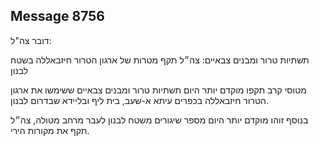 ## Message 8756

דובר צה"ל:

תשתיות טרור ומבנים צבאיים: צה״ל תקף מטרות של ארגון הטרור חיזבאללה בשטח לבנון

מטוסי קרב תקפו מוקדם יותר היום תשתיות טרור ומבנים צבאיים ששימשו את ארגון הטרור חיזבאללה בכפרים עיתא א-שעב, בית ליף ובליידא שבדרום לבנון.

בנוסף זוהו מוקדם יותר היום מספר שיגורים משטח לבנון לעבר מרחב מטולה, צה״ל תקף את מקורות הירי.

